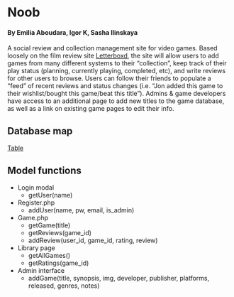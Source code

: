 # Noob
#### By Emilia Aboudara, Igor K, Sasha Ilinskaya

A social review and collection management site for video games. Based loosely on the film review site [Letterboxd](https://letterboxd.com), the site will allow users to add games from many different systems to their “collection”, keep track of their play status (planning, currently playing, completed, etc), and write reviews for other users to browse. Users can follow their friends to populate a “feed” of recent reviews and status changes (i.e. “Jon added this game to their wishlist/bought this game/beat this title”). Admins & game developers have access to an additional page to add new titles to the game database, as well as a link on existing game pages to edit their info.

## Database map
[Table](https://docs.google.com/spreadsheets/d/19hP2Bb4KzfSO_JUKoqC7ByUzqc5P6xMIGOwNsNkhhzA/edit?usp=sharing)

## Model functions
- Login modal
    - getUser(name)
- Register.php
    - addUser(name, pw, email, is_admin)
- Game.php
    - getGame(title)
    - getReviews(game_id)
    - addReview(user_id, game_id, rating, review)
- Library page
    - getAllGames()
    - getRatings(game_id)
- Admin interface
    - addGame(title, synopsis, img, developer, publisher, platforms, released, genres, notes)